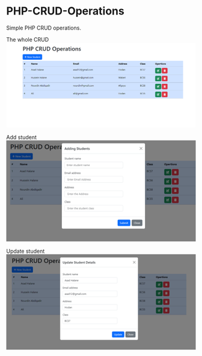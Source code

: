 # PHP-CRUD-Operations
Simple PHP CRUD operations.

The whole CRUD 
![The CRUD image](https://github.com/Sharmarke-Said/PHP-CRUD-Operations/blob/main/PHP%20CRUD%20All.png?raw=true)

Add student
![The CRUD image](https://github.com/Sharmarke-Said/PHP-CRUD-Operations/blob/main/PHP%20CRUD%20Add%20student.png?raw=true)

Update student
![The CRUD image](https://github.com/Sharmarke-Said/PHP-CRUD-Operations/blob/main/PHP%20CRUD%20update%20student.png?raw=true)


